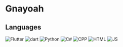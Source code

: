 # Gnayoah
## Languages
![Flutter](https://img.shields.io/badge/-Flutter-3776ab?style=for-the-badge&logo=flutter)
![dart](https://img.shields.io/badge/-DART-3776ab?style=for-the-badge&logo=dart&logoColor=%23fff)
![Python](https://img.shields.io/badge/-Python-3776ab?style=for-the-badge&logo=python&logoColor=fff)
![C#](https://img.shields.io/badge/-C_SHARP-3776ab?style=for-the-badge&logo=c%23)
![CPP](https://img.shields.io/badge/-CPP-3776ab?style=for-the-badge&logo=c%2B%2B&logoColor=%23fff)
![HTML](https://img.shields.io/badge/-html-3776ab?style=for-the-badge&logo=HTML5&logoColor=%23fff)
![JS](https://img.shields.io/badge/-JavaScript-3776ab?style=for-the-badge&logo=javascript&logoColor=%23fff)

<!--
**DropWave/DropWave** is a ✨ _special_ ✨ repository because its `README.md` (this file) appears on your GitHub profile.

Here are some ideas to get you started:

- 🔭 I’m currently working on ...
- 🌱 I’m currently learning ...
- 👯 I’m looking to collaborate on ...
- 🤔 I’m looking for help with ...
- 💬 Ask me about ...
- 📫 How to reach me: ...
- 😄 Pronouns: ...
- ⚡ Fun fact: ...
-->
